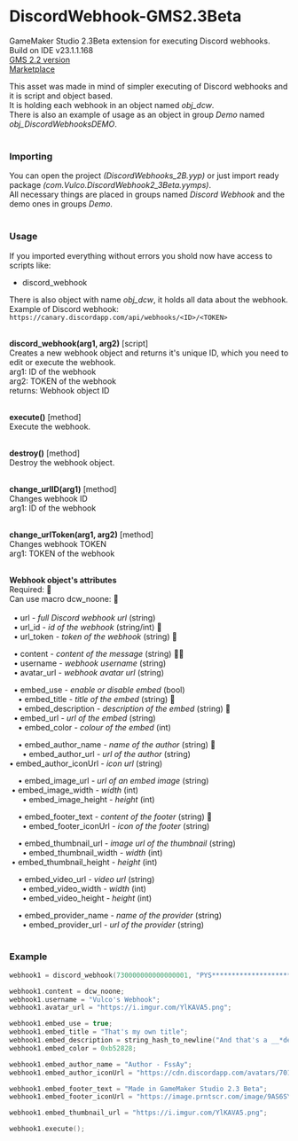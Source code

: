 # DiscordWebhook-GMS2.3Beta
 GameMaker Studio 2.3Beta extension for executing Discord webhooks.
Build on IDE v23.1.1.168 <br>
[GMS 2.2 version](https://github.com/DmitrijVC/DiscordWebhook-GMS2) <br>
[Marketplace](https://marketplace.yoyogames.com/publishers/4536/vulpes_coders)

This asset was made in mind of simpler executing of Discord webhooks and it is script and object based. <br>
It is holding each webhook in an object named *obj_dcw*. <br>
There is also an example of usage as an object in group *Demo* named *obj_DiscordWebhooksDEMO*. <br>
<br>

### Importing
You can open the project *(DiscordWebhooks_2B.yyp)* or just import ready package *(com.Vulco.DiscordWebhook2_3Beta.yymps)*. <br>
All necessary things are placed in groups named *Discord Webhook* and the demo ones in groups *Demo*. <br>
<br>

### Usage
If you imported everything without errors you shold now have access to scripts like:

  - discord_webhook

There is also object with name *obj_dcw*, it holds all data about the webhook. <br>
Example of Discord webhook: <br>
`https://canary.discordapp.com/api/webhooks/<ID>/<TOKEN>` <br>
<br>


**discord_webhook(arg1, arg2)** [script] <br>
Creates a new webhook object and returns it's unique ID, which you need to edit or execute the webhook. <br>
arg1: ID of the webhook <br> 
arg2: TOKEN of the webhook <br> 
returns: Webhook object ID <br>
<br>


**execute()** [method] <br>
Execute the webhook. <br>
<br>

**destroy()** [method] <br>
Destroy the webhook object. <br>
<br>

**change_urlID(arg1)** [method] <br>
Changes webhook ID <br>
arg1: ID of the webhook <br> 
<br>

**change_urlToken(arg1, arg2)** [method] <br>
Changes webhook TOKEN <br>
arg1: TOKEN of the webhook <br> 
<br>


**Webhook object's attributes** <br>
Required: 🔹 <br>
Can use macro dcw_noone: 🔸 <br><br>
­ ­ • url *- full Discord webhook url* (string) <br>
­ ­ • url_id *- id of the webhook* (string/int) 🔹 <br>
­ ­ • url_token *- token of the webhook* (string) 🔹 <br>
  
­ ­ • content *- content of the message* (string) 🔹🔸 <br>
­ ­ • username *- webhook username* (string) <br>
­ ­ • avatar_url *- webhook avatar url* (string) <br>
  
­ ­ • embed_use *- enable or disable embed* (bool) <br>
­ ­ ­ ­ • embed_title *- title of the embed* (string) 🔸 <br>
­ ­ ­ ­ • embed_description *- description of the embed* (string) 🔸 <br>
­ ­ ­ ­ • embed_url *- url of the embed* (string) <br>
­ ­ ­ ­ • embed_color *- colour of the embed* (int) <br>
  
­ ­ ­ ­ • embed_author_name *- name of the author* (string) 🔸 <br>
­ ­ ­ ­ ­ ­ • embed_author_url *- url of the author* (string) <br>
­ ­ ­ ­ ­ ­ • embed_author_iconUrl *- icon url* (string) <br>
  
­ ­ ­ ­ • embed_image_url *- url of an embed image* (string) <br>
­ ­ ­ ­ ­ ­ • embed_image_width *- width* (int) <br>
­ ­ ­ ­ ­ ­ • embed_image_height *- height* (int) <br>
  
­ ­ ­ ­ • embed_footer_text *- content of the footer* (string) 🔸 <br>
­ ­ ­ ­ ­ ­ • embed_footer_iconUrl *- icon of the footer* (string) <br>
  
­ ­ ­ ­ • embed_thumbnail_url *- image url of the thumbnail* (string) <br>
­ ­ ­ ­ ­ ­ • embed_thumbnail_width *- width* (int) <br>
­ ­ ­ ­ ­ ­ • embed_thumbnail_height *- height* (int) <br>
  
­ ­ ­ ­ • embed_video_url  *- video url* (string) <br>
­ ­ ­ ­ ­ ­ • embed_video_width *- width* (int) <br>
­ ­ ­ ­ ­ ­ • embed_video_height *- height* (int) <br>
  
­ ­ ­ ­ • embed_provider_name *- name of the provider* (string) <br>
­ ­ ­ ­ ­ ­ • embed_provider_url *- url of the provider* (string) <br>
<br>

### Example
```cpp
webhook1 = discord_webhook(730000000000000001, "PYS*************************************************************7QH8");

webhook1.content = dcw_noone;
webhook1.username = "Vulco's Webhook";
webhook1.avatar_url = "https://i.imgur.com/YlKAVA5.png";

webhook1.embed_use = true;
webhook1.embed_title = "That's my own title";
webhook1.embed_description = string_hash_to_newline("And that's a __*description*__#in multiple lines!!");
webhook1.embed_color = 0xb52828;

webhook1.embed_author_name = "Author - FssAy";
webhook1.embed_author_iconUrl = "https://cdn.discordapp.com/avatars/701563061735129138/8dea766fcfd4cb02809ad59032d4eaa0.png";

webhook1.embed_footer_text = "Made in GameMaker Studio 2.3 Beta";
webhook1.embed_footer_iconUrl = "https://image.prntscr.com/image/9AS6SYxWSdS_cBt47VDvlw.png";

webhook1.embed_thumbnail_url = "https://i.imgur.com/YlKAVA5.png";

webhook1.execute();
```
<br>
